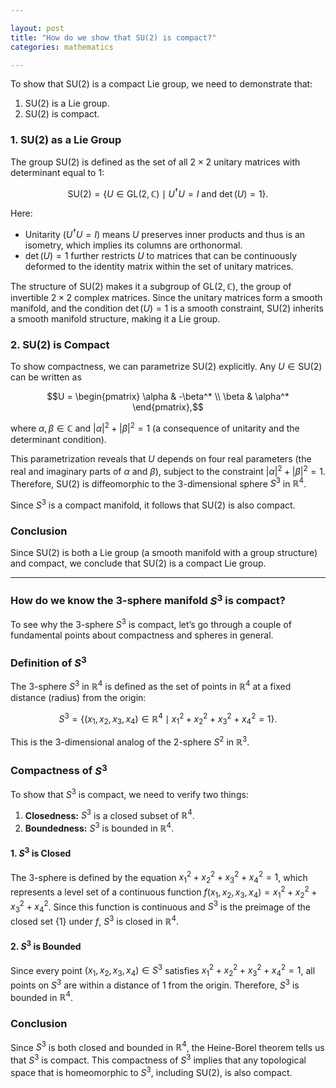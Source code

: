 ```yaml
---

layout: post  
title: "How do we show that SU(2) is compact?"  
categories: mathematics

---
```


To show that $\text{SU}(2)$ is a compact Lie group, we need to demonstrate that:

1. $\text{SU}(2)$ is a Lie group.
2. $\text{SU}(2)$ is compact.

### 1. $\text{SU}(2)$ as a Lie Group

The group $\text{SU}(2)$ is defined as the set of all $2 \times 2$ unitary matrices with determinant equal to 1:

```math
\text{SU}(2) = \{ U \in \text{GL}(2, \mathbb{C}) \mid U^\dagger U = I \text{ and } \det(U) = 1 \}.
```

Here:
- Unitarity ($U^\dagger U = I$) means $U$ preserves inner products and thus is an isometry, which implies its columns are orthonormal.
- $\det(U) = 1$ further restricts $U$ to matrices that can be continuously deformed to the identity matrix within the set of unitary matrices.

The structure of $\text{SU}(2)$ makes it a subgroup of $\text{GL}(2, \mathbb{C})$, the group of invertible $2 \times 2$ complex matrices. Since the unitary matrices form a smooth manifold, and the condition $\det(U) = 1$ is a smooth constraint, $\text{SU}(2)$ inherits a smooth manifold structure, making it a Lie group.

### 2. $\text{SU}(2)$ is Compact

To show compactness, we can parametrize $\text{SU}(2)$ explicitly. Any $U \in \text{SU}(2)$ can be written as

```math
U = \begin{pmatrix} \alpha & -\beta^* \\ \beta & \alpha^* \end{pmatrix},
```

where $\alpha, \beta \in \mathbb{C}$ and $|\alpha|^2 + |\beta|^2 = 1$ (a consequence of unitarity and the determinant condition).

This parametrization reveals that $U$ depends on four real parameters (the real and imaginary parts of $\alpha$ and $\beta$), subject to the constraint $|\alpha|^2 + |\beta|^2 = 1$. Therefore, $\text{SU}(2)$ is diffeomorphic to the 3-dimensional sphere $S^3$ in $\mathbb{R}^4$.

Since $S^3$ is a compact manifold, it follows that $\text{SU}(2)$ is also compact.

### Conclusion

Since $\text{SU}(2)$ is both a Lie group (a smooth manifold with a group structure) and compact, we conclude that $\text{SU}(2)$ is a compact Lie group.

---

### How do we know the 3-sphere manifold $S^3$ is compact?

To see why the 3-sphere $S^3$ is compact, let’s go through a couple of fundamental points about compactness and spheres in general.

### Definition of $S^3$
The 3-sphere $S^3$ in $\mathbb{R}^4$ is defined as the set of points in $\mathbb{R}^4$ at a fixed distance (radius) from the origin:

```math
S^3 = \left\{ (x_1, x_2, x_3, x_4) \in \mathbb{R}^4 \mid x_1^2 + x_2^2 + x_3^2 + x_4^2 = 1 \right\}.
```

This is the 3-dimensional analog of the 2-sphere $S^2$ in $\mathbb{R}^3$.

### Compactness of $S^3$
To show that $S^3$ is compact, we need to verify two things:
1. **Closedness:** $S^3$ is a closed subset of $\mathbb{R}^4$.
2. **Boundedness:** $S^3$ is bounded in $\mathbb{R}^4$.

#### 1. $S^3$ is Closed
The 3-sphere is defined by the equation $x_1^2 + x_2^2 + x_3^2 + x_4^2 = 1$, which represents a level set of a continuous function $f(x_1, x_2, x_3, x_4) = x_1^2 + x_2^2 + x_3^2 + x_4^2$. Since this function is continuous and $S^3$ is the preimage of the closed set $\{1\}$ under $f$, $S^3$ is closed in $\mathbb{R}^4$.

#### 2. $S^3$ is Bounded
Since every point $(x_1, x_2, x_3, x_4) \in S^3$ satisfies $x_1^2 + x_2^2 + x_3^2 + x_4^2 = 1$, all points on $S^3$ are within a distance of 1 from the origin. Therefore, $S^3$ is bounded in $\mathbb{R}^4$.

### Conclusion
Since $S^3$ is both closed and bounded in $\mathbb{R}^4$, the Heine-Borel theorem tells us that $S^3$ is compact. This compactness of $S^3$ implies that any topological space that is homeomorphic to $S^3$, including $\text{SU}(2)$, is also compact.
